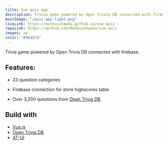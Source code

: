 ```yaml
---
title: Vue quiz app
description: Trivia game powered by Open Trivia DB connected with firebase.
mainImage: "/quiz-app-light.png"
liveLink: https://mateuszkawka.github.io/vue-quiz
repoLink: https://github.com/MateuszKawka/vue-quiz
images: aa
color: "#36d57d"
---
```


Trivia game powered by Open Trivia DB connected with firebase.

## Features:

* 23 question categories

* Firebase connection for store highscores table

* Over 3,200 questions from [Open Trivia DB](https://opentdb.com/).


## Build with

 * [Vue.js](https://vuejs.org/)
 * [Open Trivia DB](https://opentdb.com/)
 * [AT-UI](https://at-ui.github.io/at-ui/#/en)